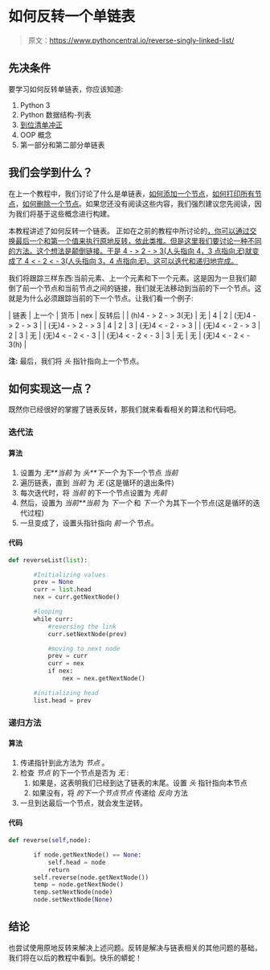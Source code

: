 # 如何反转一个单链表

> 原文：<https://www.pythoncentral.io/reverse-singly-linked-list/>

## 先决条件

要学习如何反转单链表，你应该知道:

1.  Python 3
2.  Python 数据结构-列表
3.  [到位清单冲正](https://www.pythoncentral.io/python-reverse-list-place/)
4.  OOP 概念
5.  第一部分和第二部分单链表

## 我们会学到什么？

在上一个教程中，我们讨论了什么是单链表，[如何添加一个节点](https://www.pythoncentral.io/singly-linked-list-insert-node/)，[如何打印所有节点](https://www.pythoncentral.io/singly-linked-list-insert-node/)，[如何删除一个节点](https://www.pythoncentral.io/find-remove-node-linked-lists/)。如果您还没有阅读这些内容，我们强烈建议您先阅读，因为我们将基于这些概念进行构建。

本教程讲述了如何反转一个链表。 正如在之前的教程中所讨论的[，你可以通过交换最后一个和第一个值来执行原地反转，依此类推。但是这里我们要讨论一种不同的方法。这个想法是颠倒链接。于是 4 - > 2 - > 3(人头指向 4，3 点指向*无*)就变成了 4 < - 2 < - 3(人头指向 3，4 点指向*无*)。这可以迭代和递归地完成。](https://www.pythoncentral.io/python-reverse-list-place/)

我们将跟踪三样东西:当前元素、上一个元素和下一个元素。这是因为一旦我们颠倒了前一个节点和当前节点之间的链接，我们就无法移动到当前的下一个节点。这就是为什么必须跟踪当前的下一个节点。让我们看一个例子:

| 链表 | 上一个 | 货币 | nex | 反转后 |
| (h)4 - > 2 - > 3(无) | 无 | 4 | 2 | (无)4 - > 2 - > 3 |
| (无)4 - > 2 - > 3 | 4 | 2 | 3 | (无)4 < - 2 - > 3 |
| (无)4 < - 2 - > 3 | 2 | 3 | 无 | (无)4 < - 2 < - 3 |
| (无)4 < - 2 < - 3 | 3 | 无 | 无 | (无)4 < - 2 < - 3(h) |

 **注:** 最后，我们将 *头* 指针指向上一个节点。

## 如何实现这一点？

既然你已经很好的掌握了链表反转，那我们就来看看相关的算法和代码吧。

### 迭代法

#### 算法

1.  设置为 *无**当前* 为 *头**下一个* 为下一个节点 *当前*
2.  遍历链表，直到 *当前* 为 *无* (这是循环的退出条件)
3.  每次迭代时，将 *当前* 的下一个节点设置为 *先前*
4.  然后，设置为 *当前**当前* 为 *下一个* 和 *下一个* 为其下一个节点(这是循环的迭代过程)
5.  一旦变成了，设置头指针指向 *前一个* 节点。

#### 代码

```py
def reverseList(list):

       #Initializing values
       prev = None
       curr = list.head
       nex = curr.getNextNode()

       #looping
       while curr:
           #reversing the link
           curr.setNextNode(prev)     

           #moving to next node      
           prev = curr
           curr = nex
           if nex:
               nex = nex.getNextNode()

       #initializing head
       list.head = prev
```

### 递归方法

#### 算法

1.  传递指针到此方法为 *节点* 。
2.  检查 *节点* 的下一个节点是否为 *无* :
    1.  如果是，这表明我们已经到达了链表的末尾。设置 *头* 指针指向本节点
    2.  如果没有，将 *的下一个节点节点* 传递给 *反向* 方法
3.  一旦到达最后一个节点，就会发生逆转。

#### 代码

```py
def reverse(self,node):

       if node.getNextNode() == None:
           self.head = node
           return
       self.reverse(node.getNextNode())
       temp = node.getNextNode()
       temp.setNextNode(node)
       node.setNextNode(None)
```

## 结论

也尝试使用原地反转来解决上述问题。反转是解决与链表相关的其他问题的基础，我们将在以后的教程中看到。快乐的蟒蛇！